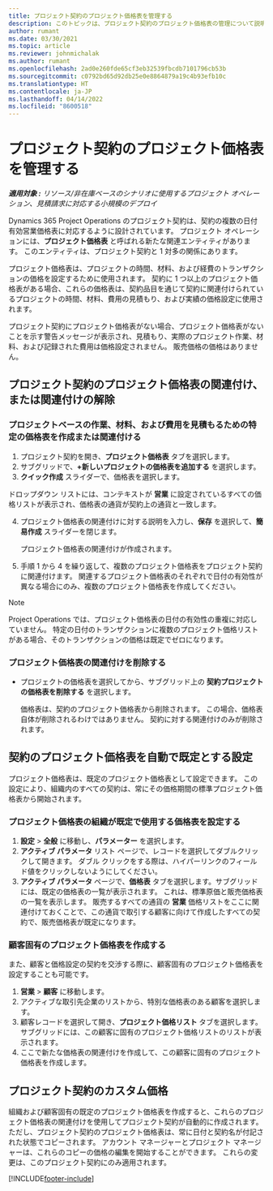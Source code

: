 ```yaml
---
title: プロジェクト契約のプロジェクト価格表を管理する
description: このトピックは、プロジェクト契約のプロジェクト価格表の管理について説明します。
author: rumant
ms.date: 03/30/2021
ms.topic: article
ms.reviewer: johnmichalak
ms.author: rumant
ms.openlocfilehash: 2ad0e260fde65cf3eb32539fbcdb7101796cb53b
ms.sourcegitcommit: c0792bd65d92db25e0e8864879a19c4b93efb10c
ms.translationtype: HT
ms.contentlocale: ja-JP
ms.lasthandoff: 04/14/2022
ms.locfileid: "8600518"
---
```

# <a name="manage-project-price-lists-on-project-contracts"></a>プロジェクト契約のプロジェクト価格表を管理する

_**適用対象 :** リソース/非在庫ベースのシナリオに使用するプロジェクト オペレーション、見積請求に対応する小規模のデプロイ_

Dynamics 365 Project Operations のプロジェクト契約は、契約の複数の日付有効営業価格表に対応するように設計されています。 プロジェクト オペレーションには、**プロジェクト価格表** と呼ばれる新たな関連エンティティがあります。 このエンティティは、プロジェクト契約と 1 対多の関係にあります。

プロジェクト価格表は、プロジェクトの時間、材料、および経費のトランザクションの価格を設定するために使用されます。 契約に 1 つ以上のプロジェクト価格表がある場合、これらの価格表は、契約品目を通じて契約に関連付けられているプロジェクトの時間、材料、費用の見積もり、および実績の価格設定に使用されます。

プロジェクト契約にプロジェクト価格表がない場合、プロジェクト価格表がないことを示す警告メッセージが表示され、見積もり、実際のプロジェクト作業、材料、および記録された費用は価格設定されません。 販売価格の価格はありません。

## <a name="associate-or-unassociate-a-project-price-list-on-a-project-contract"></a>プロジェクト契約のプロジェクト価格表の関連付け、または関連付けの解除

### <a name="create-or-associate-a-specific-price-list-for-estimating-project-based-work-material-and-expenses"></a>プロジェクトベースの作業、材料、および費用を見積もるための特定の価格表を作成または関連付ける

1. プロジェクト契約を開き、**プロジェクト価格表** タブを選択します。
2. サブグリッドで、**+新しいプロジェクトの価格表を追加する** を選択します。
3. **クイック作成** スライダーで、価格表を選択します。 

  ドロップダウン リストには、コンテキストが **営業** に設定されているすべての価格リストが表示され、価格表の通貨が契約上の通貨と一致します。
  
4. プロジェクト価格表の関連付けに対する説明を入力し、**保存** を選択して、**簡易作成** スライダーを閉じます。

   プロジェクト価格表の関連付けが作成されます。
   
5. 手順 1 から 4 を繰り返して、複数のプロジェクト価格表をプロジェクト契約に関連付けます。 関連するプロジェクト価格表のそれぞれで日付の有効性が異なる場合にのみ、複数のプロジェクト価格表を作成してください。

> [!NOTE]
> Project Operations では、プロジェクト価格表の日付の有効性の重複に対応していません。 特定の日付のトランザクションに複数のプロジェクト価格リストがある場合、そのトランザクションの価格は既定でゼロになります。

### <a name="remove-a-project-price-list-association"></a>プロジェクト価格表の関連付けを削除する

- プロジェクトの価格表を選択してから、サブグリッド上の **契約プロジェクトの価格表を削除する** を選択します。 

  価格表は、契約のプロジェクト価格表から削除されます。 この場合、価格表自体が削除されるわけではありません。 契約に対する関連付けのみが削除されます。

## <a name="set-up-automatic-defaulting-of-project-price-lists-on-a-contract"></a>契約のプロジェクト価格表を自動で既定とする設定

プロジェクト価格表は、既定のプロジェクト価格表として設定できます。 この設定により、組織内のすべての契約は、常にその価格期間の標準プロジェクト価格表から開始されます。

### <a name="set-up-the-organizational-default-for-project-price-lists"></a>プロジェクト価格表の組織が既定で使用する価格表を設定する

1. **設定** > **全般** に移動し、**パラメーター** を選択します。
2. **アクティブ パラメータ** リスト ページで、レコードを選択してダブルクリックして開きます。 ダブル クリックをする際は、ハイパーリンクのフィールド値をクリックしないようにしてください。 
3. **アクティブ パラメータ** ページで、**価格表** タブを選択します。サブグリッドには、既定の価格表の一覧が表示されます。 これは、標準原価と販売価格表の一覧を表示します。 販売するすべての通貨の **営業** 価格リストをここに関連付けておくことで、この通貨で取引する顧客に向けて作成したすべての契約で、販売価格表が既定になります。

### <a name="set-up-a-customer-specific-project-price-list"></a>顧客固有のプロジェクト価格表を作成する

また、顧客と価格設定の契約を交渉する際に、顧客固有のプロジェクト価格表を設定することも可能です。

1. **営業** > **顧客** に移動します。
2. アクティブな取引先企業のリストから、特別な価格表のある顧客を選択します。
3. 顧客レコードを選択して開き、**プロジェクト価格リスト** タブを選択します。サブグリッドには、この顧客に固有のプロジェクト価格リストのリストが表示されます。 
4. ここで新たな価格表の関連付けを作成して、この顧客に固有のプロジェクト価格表を作成します。

## <a name="custom-pricing-on-a-project-contract"></a>プロジェクト契約のカスタム価格

組織および顧客固有の既定のプロジェクト価格表を作成すると、これらのプロジェクト価格表の関連付けを使用してプロジェクト契約が自動的に作成されます。 ただし、プロジェクト契約のプロジェクト価格表は、常に日付と契約名が付記された状態でコピーされます。 アカウント マネージャーとプロジェクト マネージャーは、これらのコピーの価格の編集を開始することができます。 これらの変更は、このプロジェクト契約にのみ適用されます。


[!INCLUDE[footer-include](../includes/footer-banner.md)]
